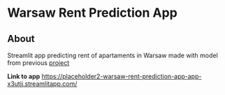 # **Warsaw Rent Prediction App** 
## **About**
Streamlit app predicting rent of apartaments in Warsaw made with model from previous [project](https://github.com/placeholder2/Warsaw-Rental-Prices-Regressiong)

**Link to app**
https://placeholder2-warsaw-rent-prediction-app-app-x3utjj.streamlitapp.com/
